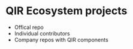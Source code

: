 # QIR Ecosystem projects

- Offical repo
- Individual contributors
- Company repos with QIR components
